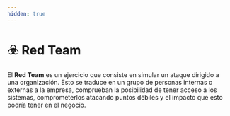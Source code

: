 ```yaml
---
hidden: true
---
```


# ☣️ Red Team

El **Red Team** es un ejercicio que consiste en simular un ataque dirigido a una organización. Esto se traduce en un grupo de personas internas o externas a la empresa, comprueban la posibilidad de tener acceso a los sistemas, comprometerlos atacando puntos débiles y el impacto que esto podría tener en el negocio.
